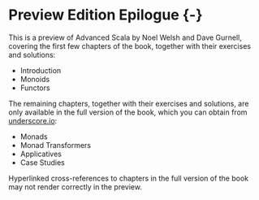 # Preview Edition Epilogue {-}

This is a preview of Advanced Scala by Noel Welsh and Dave Gurnell, covering the first few chapters of the book, together with their exercises and solutions:

 - Introduction
 - Monoids
 - Functors

The remaining chapters, together with their exercises and solutions, are only available in the full version of the book, which you can obtain from [underscore.io](http://underscore.io):

 - Monads
 - Monad Transformers
 - Applicatives
 - Case Studies

Hyperlinked cross-references to chapters in the full version of the book may not render correctly in the preview.
